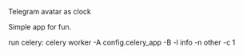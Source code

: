 Telegram avatar as clock

Simple app for fun.

run celery: celery worker -A config.celery_app -B -l info -n other -c 1
